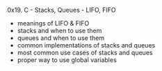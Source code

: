 0x19. C - Stacks, Queues - LIFO, FIFO
- meanings of LIFO & FIFO
- stacks and when to use them
- queues and when to use them
- common implementations of stacks and queues
- most common use cases of stacks and queues
- proper way to use global variables
